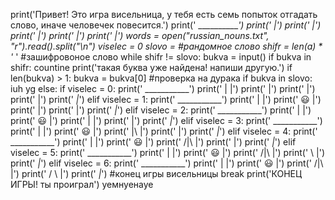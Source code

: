 print('Привет! Это игра висельница, у тебя есть семь попыток отгадать слово, иначе человечек повесится.')
print('    ___________')
print('              |')
print('              |')
print('              |')
print('              |')
print('           _|_')
words = open("russian_nouns.txt", "r").read().split("\n")
viselec = 0
slovo = #рандомное слово
shifr = len(a) * '_ ' #зашифровоное слово
while shifr != slovo:
    bukva = input()
    if bukva in shifr:
      countine
      print('такая буква уже найдена! напиши другую.')
    if len(bukva) > 1:
      bukva = bukva[0]
#проверка на дурака
    if bukva in slovo:
      iuh
      yg
    else:
      if viselec = 0:
        print('    ___________')
        print('    |         |')
        print('              |')
        print('              |')
        print('              |')
        print('           _|_')
      elif viselec = 1:
        print('    ___________')
        print('    |         |')
        print('   😃         |')
        print('              |')
        print('              |')
        print('           _|_')
      elif viselec = 2:
        print('    ___________')
        print('    |         |')
        print('   😃         |')
        print('    |         |')
        print('              |')
        print('           _|_')
      elif viselec = 3:
        print('    ___________')
        print('    |         |')
        print('   😃         |')
        print('    |\        |')
        print('              |')
        print('           _|_')
      elif viselec = 4:
        print('    ___________')
        print('    |         |')
        print('   😃         |')
        print('   /|\        |')
        print('              |')
        print('           _|_')
      elif viselec = 5:
        print('    ___________')
        print('    |         |')
        print('   😃         |')
        print('   /|\        |')
        print('     \        |')
        print('           _|_')
      elif viselec = 6:
        print('    ___________')
        print('    |         |')
        print('   😃         |')
        print('   /|\        |')
        print('   / \        |')
        print('           _|_')
        #конец игры висельницы
        break
        print('КОНЕЦ ИГРЫ! ты проиграл')
уемнуенауе
